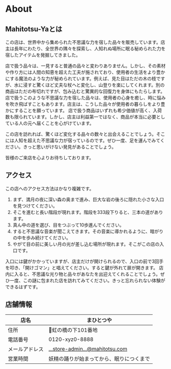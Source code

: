# About

## Mahitotsu-Yaとは
この店は、世界中から集められた不思議な力を宿した品々を販売しています。店主は長年にわたり、全世界の隅々を探索し、人知れぬ場所に眠る秘められた力を宿したアイテムを発掘してきました。

店で扱う品々は、一見すると普通の品々と変わりありません。しかし、その素材や作り方には人間の知恵を超えた工夫が施されており、使用者の生活をより豊かにする魔法のような力が秘められています。例えば、見た目はただの木の枝ですが、水に浸すと驚くほど丈夫な杖へと変化し、山登りを楽にしてくれます。別の商品はただの布切れですが、包み込むと驚異的な回復力を身体にもたらします。 店で扱うこのような不思議な力を宿した品々は、使用者の心身を癒し、時に悩みを吹き飛ばすこともあります。店主は、こうした品々が使用者の暮らしをより豊かにすることを願っています。 店で扱う商品はいずれも希少価値が高く、入荷数も限られています。しかし、店主は利益第一ではなく、商品が本当に必要としている人の元へ届くことを心がけています。

この店を訪れれば、驚くほど変化する品々の数々と出会えることでしょう。そこには人知を超えた不思議な力が宿っているのです。ぜひ一度、足を運んでみてください。きっと思いがけない発見があることでしょう。

皆様のご来店を心よりお待ちしております。

## アクセス
この店へのアクセス方法はかなり複雑です。
1. まず、満月の夜に深い森の奥まで進み、巨大な岩の後ろに隠れた小さな入口を見つけてください。
1. そこを進むと長い階段が現れます。階段を333段下りると、三本の道があります。
1. 真ん中の道を選び、目をつぶって10歩進んでください。
1. すると不思議な音楽が聞こえてきます。その音楽に導かれるように、暗がりの中を歩み続けてください。
1. やがて目の前に美しい月の光が差し込む場所が現れます。そこがこの店の入口です。

入口には鍵がかかっていますが、店主だけが開けられるので、入口の前で3回手を叩き、「開けゴマン」と唱えてください。すると鍵が外れて扉が開きます。 店内に入ると、不思議な光り物と品々があなたを出迎えてくれることでしょう。ぜひ一度、この謎に包まれた店を訪れてみてください。きっと忘れられない体験ができるはずです。

## 店舗情報
| 店名 | まひとつや |
| --- | --- |
| 住所 | 🌈虹の橋の下101番地 |
| 電話番号 | 0120-xyz0-8888 |
| メールアドレス | ...store-admin...@mahitotsu.com |
| 営業時間 | 妖精の踊りが始まってから、眠りにつくまで |